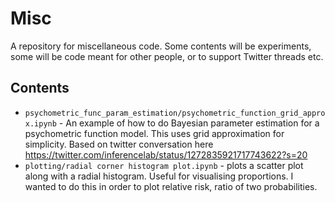 # Misc

A repository for miscellaneous code. Some contents will be experiments, some will be code meant for other people, or to support Twitter threads etc.

## Contents

- `psychometric_func_param_estimation/psychometric_function_grid_approx.ipynb` - An example of how to do Bayesian parameter estimation for a psychometric function model. This uses grid approximation for simplicity. Based on twitter conversation here https://twitter.com/inferencelab/status/1272835921717743622?s=20
- `plotting/radial corner histogram plot.ipynb` - plots a scatter plot along with a radial histogram. Useful for visualising proportions. I wanted to do this in order to plot relative risk, ratio of two probabilities.